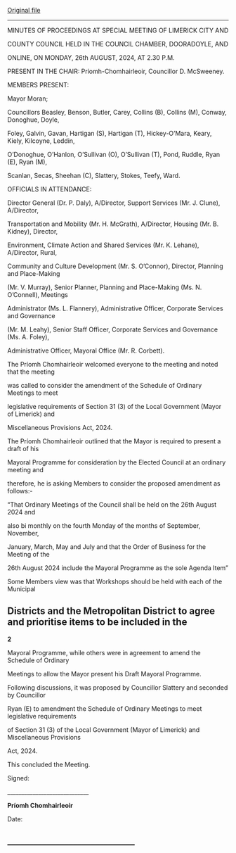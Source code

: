 [Original file](https://www.limerick.ie/sites/default/files/media/documents/2024-09/01-d-minutes-special-meeting-limerick-city-and-county-council-26.08.2024-at-2.30pm.pdf)

---
MINUTES OF PROCEEDINGS AT SPECIAL MEETING OF LIMERICK CITY AND

COUNTY COUNCIL HELD IN THE COUNCIL CHAMBER, DOORADOYLE, AND

ONLINE, ON MONDAY, 26th AUGUST, 2024, AT 2.30 P.M.

PRESENT IN THE CHAIR: Príomh-Chomhairleoir, Councillor D. McSweeney.

MEMBERS PRESENT:

Mayor Moran;

Councillors Beasley, Benson, Butler, Carey, Collins (B), Collins (M), Conway, Donoghue, Doyle,

Foley, Galvin, Gavan, Hartigan (S), Hartigan (T), Hickey-O’Mara, Keary, Kiely, Kilcoyne, Leddin,

O’Donoghue, O’Hanlon, O’Sullivan (O), O’Sullivan (T), Pond, Ruddle, Ryan (E), Ryan (M),

Scanlan, Secas, Sheehan (C), Slattery, Stokes, Teefy, Ward.

OFFICIALS IN ATTENDANCE:

Director General (Dr. P. Daly), A/Director, Support Services (Mr. J. Clune), A/Director,

Transportation and Mobility (Mr. H. McGrath), A/Director, Housing (Mr. B. Kidney), Director,

Environment, Climate Action and Shared Services (Mr. K. Lehane), A/Director, Rural,

Community and Culture Development (Mr. S. O’Connor), Director, Planning and Place-Making

(Mr. V. Murray), Senior Planner, Planning and Place-Making (Ms. N. O’Connell), Meetings

Administrator (Ms. L. Flannery), Administrative Officer, Corporate Services and Governance

(Mr. M. Leahy), Senior Staff Officer, Corporate Services and Governance (Ms. A. Foley),

Administrative Officer, Mayoral Office (Mr. R. Corbett).

The Príomh Chomhairleoir welcomed everyone to the meeting and noted that the meeting

was called to consider the amendment of the Schedule of Ordinary Meetings to meet

legislative requirements of Section 31 (3) of the Local Government (Mayor of Limerick) and

Miscellaneous Provisions Act, 2024.

The Príomh Chomhairleoir outlined that the Mayor is required to present a draft of his

Mayoral Programme for consideration by the Elected Council at an ordinary meeting and

therefore, he is asking Members to consider the proposed amendment as follows:-

“That Ordinary Meetings of the Council shall be held on the 26th August 2024 and

also bi monthly on the fourth Monday of the months of September, November,

January, March, May and July and that the Order of Business for the Meeting of the

26th August 2024 include the Mayoral Programme as the sole Agenda Item”

Some Members view was that Workshops should be held with each of the Municipal

Districts and the Metropolitan District to agree and prioritise items to be included in the
---
**2**

Mayoral Programme, while others were in agreement to amend the Schedule of Ordinary

Meetings to allow the Mayor present his Draft Mayoral Programme.

Following discussions, it was proposed by Councillor Slattery and seconded by Councillor

Ryan (E) to amendment the Schedule of Ordinary Meetings to meet legislative requirements

of Section 31 (3) of the Local Government (Mayor of Limerick) and Miscellaneous Provisions

Act, 2024.

This concluded the Meeting.

Signed:

\_\_\_\_\_\_\_\_\_\_\_\_\_\_\_\_\_\_\_\_\_\_\_\_\_\_\_\_\_

**Príomh Chomhairleoir**

Date:

\_\_\_\_\_\_\_\_\_\_\_\_\_\_\_\_\_\_\_\_\_\_\_\_\_\_\_\_\_
---
